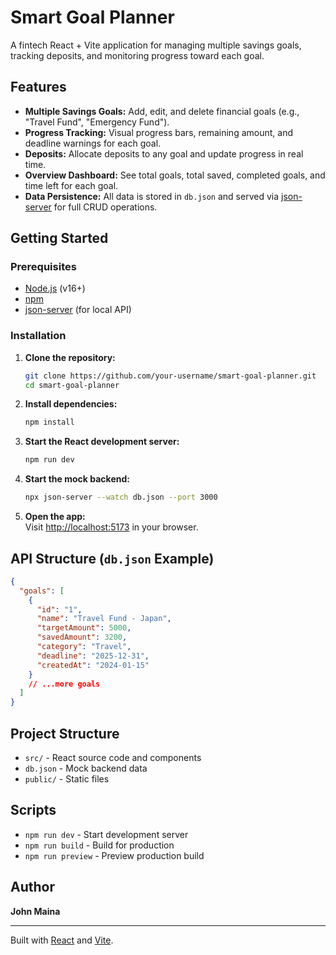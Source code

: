 # Smart Goal Planner

A fintech React + Vite application for managing multiple savings goals, tracking deposits, and monitoring progress toward each goal.

## Features

- **Multiple Savings Goals:** Add, edit, and delete financial goals (e.g., "Travel Fund", "Emergency Fund").
- **Progress Tracking:** Visual progress bars, remaining amount, and deadline warnings for each goal.
- **Deposits:** Allocate deposits to any goal and update progress in real time.
- **Overview Dashboard:** See total goals, total saved, completed goals, and time left for each goal.
- **Data Persistence:** All data is stored in `db.json` and served via [json-server](https://github.com/typicode/json-server) for full CRUD operations.

## Getting Started

### Prerequisites

- [Node.js](https://nodejs.org/) (v16+)
- [npm](https://www.npmjs.com/)
- [json-server](https://github.com/typicode/json-server) (for local API)

### Installation

1. **Clone the repository:**
   ```sh
   git clone https://github.com/your-username/smart-goal-planner.git
   cd smart-goal-planner
   ```

2. **Install dependencies:**
   ```sh
   npm install
   ```

3. **Start the React development server:**
   ```sh
   npm run dev
   ```

4. **Start the mock backend:**
   ```sh
   npx json-server --watch db.json --port 3000
   ```

5. **Open the app:**  
   Visit [http://localhost:5173](http://localhost:5173) in your browser.

## API Structure (`db.json` Example)

```json
{
  "goals": [
    {
      "id": "1",
      "name": "Travel Fund - Japan",
      "targetAmount": 5000,
      "savedAmount": 3200,
      "category": "Travel",
      "deadline": "2025-12-31",
      "createdAt": "2024-01-15"
    }
    // ...more goals
  ]
}
```

## Project Structure

- `src/` - React source code and components
- `db.json` - Mock backend data
- `public/` - Static files

## Scripts

- `npm run dev` - Start development server
- `npm run build` - Build for production
- `npm run preview` - Preview production build

## Author

**John Maina**

---

Built with [React](https://react.dev/) and [Vite](https://vitejs.dev/).
